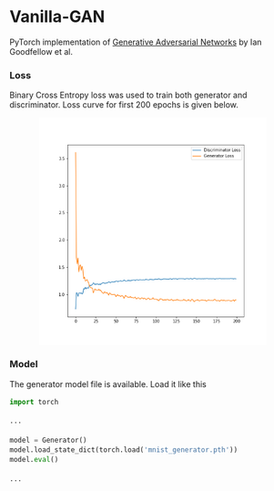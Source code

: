 # Vanilla-GAN

PyTorch implementation of [Generative Adversarial Networks](https://arxiv.org/abs/1406.2661) by Ian Goodfellow et al.

### Loss

Binary Cross Entropy loss was used to train both generator and discriminator. Loss curve for first 200 epochs is given below.
<div align='center'>
   <img src="img/loss.png" alt="loss_curve" align='center' width="400"/>
</div>

### Model

The generator model file is available. Load it like this
```python
import torch

...

model = Generator()
model.load_state_dict(torch.load('mnist_generator.pth'))
model.eval()

...
```

